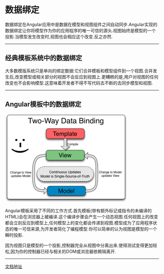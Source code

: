# 数据绑定

数据绑定在Angular应用中是数据在模型和视图组件之间自动同步.Angular实现的数据绑定让你将模型作为你的应用程序的唯一可信的源头.视图始终是模型的一个投影.当模型发生改变时,视图也会相应这个改变.反之亦然.

---

## 经典模板系统中的数据绑定

大多数模版系统只是单向的绑定数据:它们合并模板和模型组件到一个视图.合并发生后,改变模型或相关部分的视图不会反应到视图上.更糟糕的是,用户对视图的任何改变也不会影响模型.这意味着开发者不得不写代码去不断的去同步模型和视图.

---

## Angular模板中的数据绑定

![](/assets/Two_Way_Data_Binding.png)

Angular模板采用了不同的工作方式.首先模板\(带有额外标记或指令的未编译的HTML\)会在浏览器上被编译.这个编译步骤会产生一个动态视图.任何视图上的改变都会立刻反应到模型上,任何模型上的变化都会传递到视图.模型成为了应用程序状态的唯一可信来源,为开发者简化了编程模型.你可以简单的认为视图是模型的一个瞬时投影.

因为视图只是模型的一个投影,控制器完全从视图中分离出来.使得测试变得更加轻松,因为你的控制器已经与相关的DOM或浏览器依赖隔离开.

---

[文档地址](https://github.com/liuneng1994/AngularJS/)
